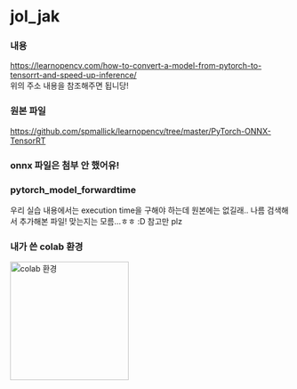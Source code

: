 # jol_jak
### 내용
https://learnopencv.com/how-to-convert-a-model-from-pytorch-to-tensorrt-and-speed-up-inference/
<br>위의 주소 내용을 참조해주면 됩니당!

### 원본 파일
https://github.com/spmallick/learnopencv/tree/master/PyTorch-ONNX-TensorRT

### onnx 파일은 첨부 안 했어유!

### pytorch_model_forwardtime
우리 실습 내용에서는 execution time을 구해야 하는데 원본에는 없길래.. 나름 검색해서 추가해본 파일! 맞는지는 모름...ㅎㅎ :D 참고만 plz

### 내가 쓴 colab 환경
<img width="213" alt="colab 환경" src="https://user-images.githubusercontent.com/68731647/117491053-a4da4080-afaa-11eb-8f03-b906d5c6d28f.png">
